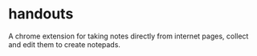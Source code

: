 # handouts
A chrome extension for taking notes directly from internet pages, collect and edit them to create notepads.

